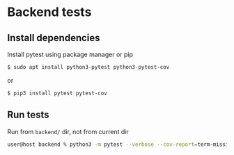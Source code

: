 # Backend tests

## Install dependencies

Install pytest using package manager or pip

```bash
$ sudo apt install python3-pytest python3-pytest-cov
```
or
```bash
$ pip3 install pytest pytest-cov
```

## Run tests

Run from `backend/` dir, not from current dir

```bash
user@host backend % python3 -m pytest --verbose --cov-report=term-missing --cov=accel_web_manager
```